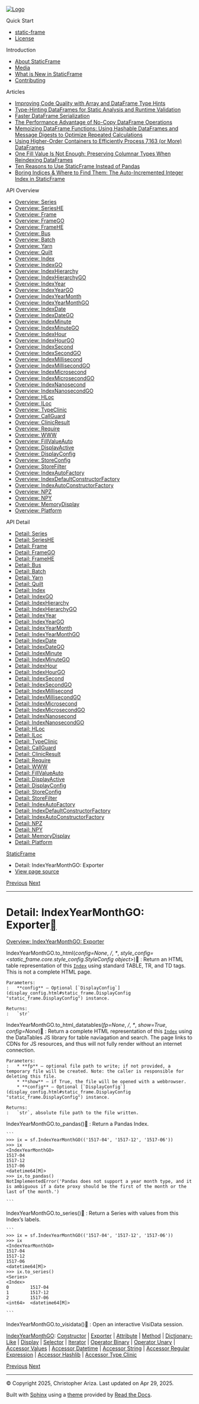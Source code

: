 [![Logo](../_static/sf-logo-web_icon-small.png)](../index.html)

Quick Start

* [static-frame](../readme.html)
* [License](../license.html)

Introduction

* [About StaticFrame](../intro.html)
* [Media](../intro.html#media)
* [What is New in StaticFrame](../new.html)
* [Contributing](../contributing.html)

Articles

* [Improving Code Quality with Array and DataFrame Type Hints](../articles/guard.html)
* [Type-Hinting DataFrames for Static Analysis and Runtime Validation](../articles/ftyping.html)
* [Faster DataFrame Serialization](../articles/serialize.html)
* [The Performance Advantage of No-Copy DataFrame Operations](../articles/no_copy.html)
* [Memoizing DataFrame Functions: Using Hashable DataFrames and Message Digests to Optimize Repeated Calculations](../articles/hash.html)
* [Using Higher-Order Containers to Efficiently Process 7,163 (or More) DataFrames](../articles/uhoc.html)
* [One Fill Value Is Not Enough: Preserving Columnar Types When Reindexing DataFrames](../articles/fill_value.html)
* [Ten Reasons to Use StaticFrame Instead of Pandas](../articles/upgrade.html)
* [Boring Indices & Where to Find Them: The Auto-Incremented Integer Index in StaticFrame](../articles/aiii.html)

API Overview

* [Overview: Series](../api_overview/series.html)
* [Overview: SeriesHE](../api_overview/series_he.html)
* [Overview: Frame](../api_overview/frame.html)
* [Overview: FrameGO](../api_overview/frame_go.html)
* [Overview: FrameHE](../api_overview/frame_he.html)
* [Overview: Bus](../api_overview/bus.html)
* [Overview: Batch](../api_overview/batch.html)
* [Overview: Yarn](../api_overview/yarn.html)
* [Overview: Quilt](../api_overview/quilt.html)
* [Overview: Index](../api_overview/index.html)
* [Overview: IndexGO](../api_overview/index_go.html)
* [Overview: IndexHierarchy](../api_overview/index_hierarchy.html)
* [Overview: IndexHierarchyGO](../api_overview/index_hierarchy_go.html)
* [Overview: IndexYear](../api_overview/index_year.html)
* [Overview: IndexYearGO](../api_overview/index_year_go.html)
* [Overview: IndexYearMonth](../api_overview/index_year_month.html)
* [Overview: IndexYearMonthGO](../api_overview/index_year_month_go.html)
* [Overview: IndexDate](../api_overview/index_date.html)
* [Overview: IndexDateGO](../api_overview/index_date_go.html)
* [Overview: IndexMinute](../api_overview/index_minute.html)
* [Overview: IndexMinuteGO](../api_overview/index_minute_go.html)
* [Overview: IndexHour](../api_overview/index_hour.html)
* [Overview: IndexHourGO](../api_overview/index_hour_go.html)
* [Overview: IndexSecond](../api_overview/index_second.html)
* [Overview: IndexSecondGO](../api_overview/index_second_go.html)
* [Overview: IndexMillisecond](../api_overview/index_millisecond.html)
* [Overview: IndexMillisecondGO](../api_overview/index_millisecond_go.html)
* [Overview: IndexMicrosecond](../api_overview/index_microsecond.html)
* [Overview: IndexMicrosecondGO](../api_overview/index_microsecond_go.html)
* [Overview: IndexNanosecond](../api_overview/index_nanosecond.html)
* [Overview: IndexNanosecondGO](../api_overview/index_nanosecond_go.html)
* [Overview: HLoc](../api_overview/hloc.html)
* [Overview: ILoc](../api_overview/iloc.html)
* [Overview: TypeClinic](../api_overview/type_clinic.html)
* [Overview: CallGuard](../api_overview/call_guard.html)
* [Overview: ClinicResult](../api_overview/clinic_result.html)
* [Overview: Require](../api_overview/require.html)
* [Overview: WWW](../api_overview/www.html)
* [Overview: FillValueAuto](../api_overview/fill_value_auto.html)
* [Overview: DisplayActive](../api_overview/display_active.html)
* [Overview: DisplayConfig](../api_overview/display_config.html)
* [Overview: StoreConfig](../api_overview/store_config.html)
* [Overview: StoreFilter](../api_overview/store_filter.html)
* [Overview: IndexAutoFactory](../api_overview/index_auto_factory.html)
* [Overview: IndexDefaultConstructorFactory](../api_overview/index_default_constructor_factory.html)
* [Overview: IndexAutoConstructorFactory](../api_overview/index_auto_constructor_factory.html)
* [Overview: NPZ](../api_overview/npz.html)
* [Overview: NPY](../api_overview/npy.html)
* [Overview: MemoryDisplay](../api_overview/memory_display.html)
* [Overview: Platform](../api_overview/platform.html)

API Detail

* [Detail: Series](series.html)
* [Detail: SeriesHE](series_he.html)
* [Detail: Frame](frame.html)
* [Detail: FrameGO](frame_go.html)
* [Detail: FrameHE](frame_he.html)
* [Detail: Bus](bus.html)
* [Detail: Batch](batch.html)
* [Detail: Yarn](yarn.html)
* [Detail: Quilt](quilt.html)
* [Detail: Index](index.html)
* [Detail: IndexGO](index_go.html)
* [Detail: IndexHierarchy](index_hierarchy.html)
* [Detail: IndexHierarchyGO](index_hierarchy_go.html)
* [Detail: IndexYear](index_year.html)
* [Detail: IndexYearGO](index_year_go.html)
* [Detail: IndexYearMonth](index_year_month.html)
* [Detail: IndexYearMonthGO](index_year_month_go.html)
* [Detail: IndexDate](index_date.html)
* [Detail: IndexDateGO](index_date_go.html)
* [Detail: IndexMinute](index_minute.html)
* [Detail: IndexMinuteGO](index_minute_go.html)
* [Detail: IndexHour](index_hour.html)
* [Detail: IndexHourGO](index_hour_go.html)
* [Detail: IndexSecond](index_second.html)
* [Detail: IndexSecondGO](index_second_go.html)
* [Detail: IndexMillisecond](index_millisecond.html)
* [Detail: IndexMillisecondGO](index_millisecond_go.html)
* [Detail: IndexMicrosecond](index_microsecond.html)
* [Detail: IndexMicrosecondGO](index_microsecond_go.html)
* [Detail: IndexNanosecond](index_nanosecond.html)
* [Detail: IndexNanosecondGO](index_nanosecond_go.html)
* [Detail: HLoc](hloc.html)
* [Detail: ILoc](iloc.html)
* [Detail: TypeClinic](type_clinic.html)
* [Detail: CallGuard](call_guard.html)
* [Detail: ClinicResult](clinic_result.html)
* [Detail: Require](require.html)
* [Detail: WWW](www.html)
* [Detail: FillValueAuto](fill_value_auto.html)
* [Detail: DisplayActive](display_active.html)
* [Detail: DisplayConfig](display_config.html)
* [Detail: StoreConfig](store_config.html)
* [Detail: StoreFilter](store_filter.html)
* [Detail: IndexAutoFactory](index_auto_factory.html)
* [Detail: IndexDefaultConstructorFactory](index_default_constructor_factory.html)
* [Detail: IndexAutoConstructorFactory](index_auto_constructor_factory.html)
* [Detail: NPZ](npz.html)
* [Detail: NPY](npy.html)
* [Detail: MemoryDisplay](memory_display.html)
* [Detail: Platform](platform.html)

[StaticFrame](../index.html)

* Detail: IndexYearMonthGO: Exporter
* [View page source](../_sources/api_detail/index_year_month_go-exporter.rst.txt)

[Previous](index_year_month_go-constructor.html "Detail: IndexYearMonthGO: Constructor")
[Next](index_year_month_go-attribute.html "Detail: IndexYearMonthGO: Attribute")

---

# Detail: IndexYearMonthGO: Exporter[](#detail-indexyearmonthgo-exporter "Link to this heading")

[Overview: IndexYearMonthGO: Exporter](../api_overview/index_year_month_go-exporter.html#api-overview-indexyearmonthgo-exporter)

IndexYearMonthGO.to\_html(*config=None*, */*, *\**, *style\_config=<static\_frame.core.style\_config.StyleConfig object>*)[](#static_frame.IndexYearMonthGO.to_html "Link to this definition")
:   Return an HTML table representation of this [`Index`](index-selector.html#Index "Index") using standard TABLE, TR, and TD tags. This is not a complete HTML page.

    Parameters:
    :   **config** – Optional [`DisplayConfig`](display_config.html#static_frame.DisplayConfig "static_frame.DisplayConfig") instance.

    Returns:
    :   `str`

IndexYearMonthGO.to\_html\_datatables(*fp=None*, */*, *\**, *show=True*, *config=None*)[](#static_frame.IndexYearMonthGO.to_html_datatables "Link to this definition")
:   Return a complete HTML representation of this [`Index`](index-selector.html#Index "Index") using the DataTables JS library for table naviagation and search. The page links to CDNs for JS resources, and thus will not fully render without an internet connection.

    Parameters:
    :   * **fp** – optional file path to write; if not provided, a temporary file will be created. Note: the caller is responsible for deleting this file.
        * **show** – if True, the file will be opened with a webbrowser.
        * **config** – Optional [`DisplayConfig`](display_config.html#static_frame.DisplayConfig "static_frame.DisplayConfig") instance.

    Returns:
    :   `str`, absolute file path to the file written.

IndexYearMonthGO.to\_pandas()[](#static_frame.IndexYearMonthGO.to_pandas "Link to this definition")
:   Return a Pandas Index.

    ```
    >>> ix = sf.IndexYearMonthGO(('1517-04', '1517-12', '1517-06'))
    >>> ix
    <IndexYearMonthGO>
    1517-04
    1517-12
    1517-06
    <datetime64[M]>
    >>> ix.to_pandas()
    NotImplementedError('Pandas does not support a year month type, and it is ambiguous if a date proxy should be the first of the month or the last of the month.')

    ```

IndexYearMonthGO.to\_series()[](#static_frame.IndexYearMonthGO.to_series "Link to this definition")
:   Return a Series with values from this Index’s labels.

    ```
    >>> ix = sf.IndexYearMonthGO(('1517-04', '1517-12', '1517-06'))
    >>> ix
    <IndexYearMonthGO>
    1517-04
    1517-12
    1517-06
    <datetime64[M]>
    >>> ix.to_series()
    <Series>
    <Index>
    0        1517-04
    1        1517-12
    2        1517-06
    <int64>  <datetime64[M]>

    ```

IndexYearMonthGO.to\_visidata()[](#static_frame.IndexYearMonthGO.to_visidata "Link to this definition")
:   Open an interactive VisiData session.

[IndexYearMonthGO](index_year_month_go.html#api-detail-indexyearmonthgo): [Constructor](index_year_month_go-constructor.html#api-detail-indexyearmonthgo-constructor) | [Exporter](#api-detail-indexyearmonthgo-exporter) | [Attribute](index_year_month_go-attribute.html#api-detail-indexyearmonthgo-attribute) | [Method](index_year_month_go-method.html#api-detail-indexyearmonthgo-method) | [Dictionary-Like](index_year_month_go-dictionary_like.html#api-detail-indexyearmonthgo-dictionary-like) | [Display](index_year_month_go-display.html#api-detail-indexyearmonthgo-display) | [Selector](index_year_month_go-selector.html#api-detail-indexyearmonthgo-selector) | [Iterator](index_year_month_go-iterator.html#api-detail-indexyearmonthgo-iterator) | [Operator Binary](index_year_month_go-operator_binary.html#api-detail-indexyearmonthgo-operator-binary) | [Operator Unary](index_year_month_go-operator_unary.html#api-detail-indexyearmonthgo-operator-unary) | [Accessor Values](index_year_month_go-accessor_values.html#api-detail-indexyearmonthgo-accessor-values) | [Accessor Datetime](index_year_month_go-accessor_datetime.html#api-detail-indexyearmonthgo-accessor-datetime) | [Accessor String](index_year_month_go-accessor_string.html#api-detail-indexyearmonthgo-accessor-string) | [Accessor Regular Expression](index_year_month_go-accessor_regular_expression.html#api-detail-indexyearmonthgo-accessor-regular-expression) | [Accessor Hashlib](index_year_month_go-accessor_hashlib.html#api-detail-indexyearmonthgo-accessor-hashlib) | [Accessor Type Clinic](index_year_month_go-accessor_type_clinic.html#api-detail-indexyearmonthgo-accessor-type-clinic)

[Previous](index_year_month_go-constructor.html "Detail: IndexYearMonthGO: Constructor")
[Next](index_year_month_go-attribute.html "Detail: IndexYearMonthGO: Attribute")

---

© Copyright 2025, Christopher Ariza.
Last updated on Apr 29, 2025.

Built with [Sphinx](https://www.sphinx-doc.org/) using a
[theme](https://github.com/readthedocs/sphinx_rtd_theme)
provided by [Read the Docs](https://readthedocs.org).